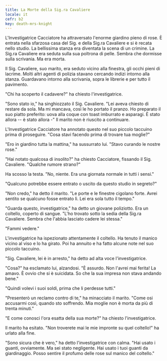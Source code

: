```yaml
---
title: La Morte della Sig.ra Cavaliere
locale: it
cefr: b2
key: death-mrs-knight
---
```


L'Investigatrice Cacciatore ha attraversato l'enorme giardino pieno di rose. È entrata nella sfarzosa casa del Sig. e della Sig.ra Cavaliere e si è recata nello studio. La bellissima stanza era diventata la scena di un crimine. La Sig.ra Cavaliere era seduta sulla sua poltrona di pelle. Sembra che dormisse sulla scrivania. Ma era morta.

Il Sig. Cavaliere, suo marito, era seduto vicino alla finestra, gli occhi pieni di lacrime. Molti altri agenti di polizia stavano cercando indizi intorno alla stanza. Guardavano intorno alla scrivania, sopra le librerie e per tutto il pavimento.

"Chi ha scoperto il cadavere?" ha chiesto l'investigatrice.

"Sono stato io," ha singhiozzato il Sig. Cavaliere. "Lei aveva chiesto di restare da sola. Ma mi mancava, così le ho portato il pranzo. Ho preparato il suo piatto preferito: uova alla coque con toast imburrato e asparagi. È stato allora -- è stato allora -" Il marito non è riuscito a continuare.

L'Investigatrice Cacciatore ha annotato questo nel suo piccolo taccuino prima di proseguire. "Cosa stavi facendo prima di trovare tua moglie?"

"Ero in giardino tutta la mattina," ha sussurrato lui. "Stavo curando le nostre rose."

"Hai notato qualcosa di insolito?" ha chiesto Cacciatore, fissando il Sig. Cavaliere. "Qualche rumore strano?"

Ha scosso la testa. "No, niente. Era una giornata normale in tutti i sensi."

"Qualcuno potrebbe essere entrato o uscito da questo studio in segreto?"

"Non credo," ha detto il marito. "Le porte e le finestre cigolano forte. Avrei sentito se qualcuno fosse entrato lì. Lei era sola tutto il tempo."

"Guarda questo, investigatrice," ha detto un giovane poliziotto. Era un coltello, coperto di sangue. "L'ho trovato sotto la sedia della Sig.ra Cavaliere. Sembra che l'abbia lasciato cadere lei stessa."

"Fammi vedere."

L'investigatrice ha ispezionato attentamente il coltello. Ha tenuto il manico vicino al viso e lo ha girato. Poi ha annuito e ha fatto alcune note nel suo piccolo taccuino.

"Sig. Cavaliere, lei è in arresto," ha detto ad alta voce l'investigatrice.

"Cosa?" ha esclamato lui, alzandosi. "È assurdo. Non l'avrei mai ferita! La amavo. È ovvio che si è suicidata. So che la sua impresa non stava andando bene."

"Quindi volevi i suoi soldi, prima che li perdesse tutti."

"Presenterò un reclamo contro di te," ha minacciato il marito. "Come osi accusarmi così, quando sto soffrendo. Mia moglie non è morta da più di trenta minuti."

"E come conosci l'ora esatta della sua morte?" ha chiesto l'investigatrice.

Il marito ha esitato. "Non troverete mai le mie impronte su quel coltello!" ha urlato alla fine.

"Sono sicura che è vero," ha detto l'investigatrice con calma. "Hai usato i guanti, ovviamente. Ma sei stato negligente. Hai usato i tuoi guanti da giardinaggio. Posso sentire il profumo delle rose sul manico del coltello."